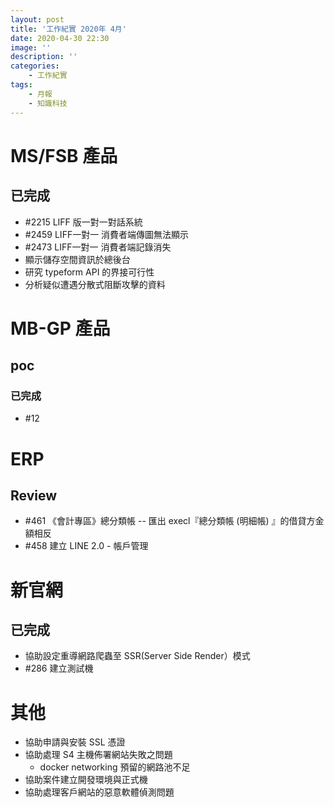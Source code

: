```yaml
---
layout: post
title: '工作紀實 2020年 4月'
date: 2020-04-30 22:30
image: ''
description: ''
categories:
    - 工作紀實
tags:
    - 月報
    - 知識科技
---
```


# MS/FSB 產品

## 已完成

* #2215 LIFF 版一對一對話系統
* #2459 LIFF一對一 消費者端傳圖無法顯示
* #2473 LIFF一對一 消費者端記錄消失
* 顯示儲存空間資訊於總後台
* 研究 typeform API 的界接可行性
* 分析疑似遭遇分散式阻斷攻擊的資料

# MB-GP 產品

## poc

### 已完成

* #12

# ERP

## Review

* #461 《會計專區》總分類帳 -- 匯出 execl『總分類帳 (明細帳) 』的借貸方金額相反
* #458 建立 LINE 2.0 - 帳戶管理

# 新官網

## 已完成

* 協助設定重導網路爬蟲至 SSR(Server Side Render）模式
* #286 建立測試機

# 其他

* 協助申請與安裝 SSL 憑證
* 協助處理 S4 主機佈署網站失敗之問題
    + docker networking 預留的網路池不足
* 協助案件建立開發環境與正式機
* 協助處理客戶網站的惡意軟體偵測問題

